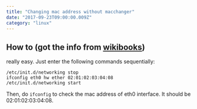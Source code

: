 ```yaml
---
title: "Changing mac address without macchanger"
date: "2017-09-23T09:00:00.009Z"
category: "linux"
---
```

## How to (got the info from [wikibooks](https://en.wikibooks.org/wiki/Changing_Your_MAC_Address/Linux))
really easy. Just enter the following commands sequentially:
```
/etc/init.d/networking stop
ifconfig eth0 hw ether 02:01:02:03:04:08
/etc/init.d/networking start 
```
Then, do `ifconfig` to check the mac address of eth0 interface. It should be 02:01:02:03:04:08. 
